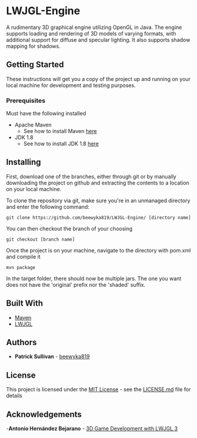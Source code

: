 # LWJGL-Engine
A rudimentary 3D graphical engine utilizing OpenGL in Java. The engine supports loading and
rendering of 3D models of varying formats, with additional support for diffuse and specular lighting. It also supports
shadow mapping for shadows.

## Getting Started
These instructions will get you a copy of the project up and running on your local machine for development and testing 
purposes.
### Prerequisites
Must have the following installed

- Apache Maven
  - See how to install Maven [here](https://maven.apache.org/install.html)
- JDK 1.8
  - See how to install JDK 1.8 [here](https://www.foxinfotech.in/2019/03/how-to-install-jdk-8-on-windows-10.html)

## Installing
First, download one of the branches, either through git or by manually downloading the
project on github and extracting the contents to a location on your local machine.

To clone the repository via git, make sure you're in an unmanaged directory and enter the following command:
```
git clone https://github.com/beewyka819/LWJGL-Engine/ [directory name]
```
You can then checkout the branch of your choosing
```
git checkout [branch name]
```

Once the project is on your machine, navigate to the directory with pom.xml and compile it
```
mvn package
```
In the target folder, there should now be multiple jars. The one you want does not have the 'original' prefix
nor the 'shaded' suffix.

## Built With
- [Maven](https://maven.apache.org/)
- [LWJGL](https://www.lwjgl.org/)

## Authors
- **Patrick Sullivan** - [beewyka819](https://github.com/beewyka819)

## License
This project is licensed under the [MIT License](https://mit-license.org/) - see the [LICENSE.md](LICENSE.md) file for details
## Acknowledgements
-**Antonio Hernández Bejarano** - [3D Game Development with LWJGL 3](https://lwjglgamedev.gitbooks.io/3d-game-development-with-lwjgl/content/)
